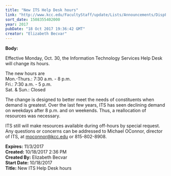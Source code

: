 ```yaml
---
title: "New ITS Help Desk hours"
link: "http://www.kcc.edu/FacultyStaff/update/Lists/Announcements/DispForm.aspx?ID=2534"
sort_date: 1508355402000
year: 2017
pubDate: "18 Oct 2017 19:36:42 GMT"
creator: "Elizabeth Becvar"
---
```


<div><b>Body:</b> <div class="ExternalClassF14D31A135894387A7EFF5F2A469AABF"><p>​Effective Monday, Oct. 30, the Information Technology Services Help Desk will change its hours. </p>
<p>The new hours are <br />Mon.-Thurs.: 7:30 a.m. - 8 p.m.<br />Fri.: 7:30 a.m. - 5 p.m.<br />Sat. &amp; Sun.: Closed</p>
<p>The change is designed to better meet the needs of constituents when demand is greatest. Over the last few years, ITS has seen declining demand on weekdays after 8 p.m. and on weekends. Thus, a reallocation of resources was necessary.</p>
<p>ITS still will make resources available during off-hours by special request.<br />Any questions or concerns can be addressed to Michael OConnor, director of ITS, at <a href="mailto:moconnor@kcc.edu">moconnor@kcc.edu</a> or <span class="baec5a81-e4d6-4674-97f3-e9220f0136c1" style="white-space:nowrap">815-802-8908<a title="Call: 815-802-8908" href="#" style="overflow:hidden;cursor:hand;border-top:medium none;height:16px;border-right:medium none;width:16px;vertical-align:middle;white-space:nowrap;right:0px;border-bottom:medium none;position:static !important;float:none;left:0px;margin:0px;border-left:medium none;display:inline;top:0px;bottom:0px"></a></span>.<br /></p></div></div>
<div><b>Expires:</b> 11/3/2017</div>
<div><b>Created:</b> 10/18/2017 2:36 PM</div>
<div><b>Created By:</b> Elizabeth Becvar</div>
<div><b>Start Date:</b> 10/18/2017</div>
<div><b>Title:</b> New ITS Help Desk hours</div>
